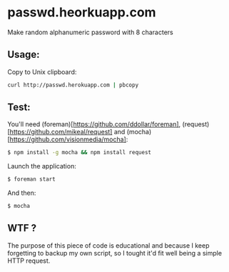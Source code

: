 # passwd.heorkuapp.com

Make random alphanumeric password with 8 characters

## Usage:

Copy to Unix clipboard:

```bash
curl http://passwd.herokuapp.com | pbcopy
```

## Test:

You'll need (foreman)[https://github.com/ddollar/foreman], (request)[https://github.com/mikeal/request] and (mocha)[https://github.com/visionmedia/mocha]:

```bash
$ npm install -g mocha && npm install request
```

Launch the application:

```bash
$ foreman start
```

And then:

```bash
$ mocha
```

## WTF ?

The purpose of this piece of code is educational and because I keep forgetting to backup my own script, so I tought it'd fit well being a simple HTTP request.
